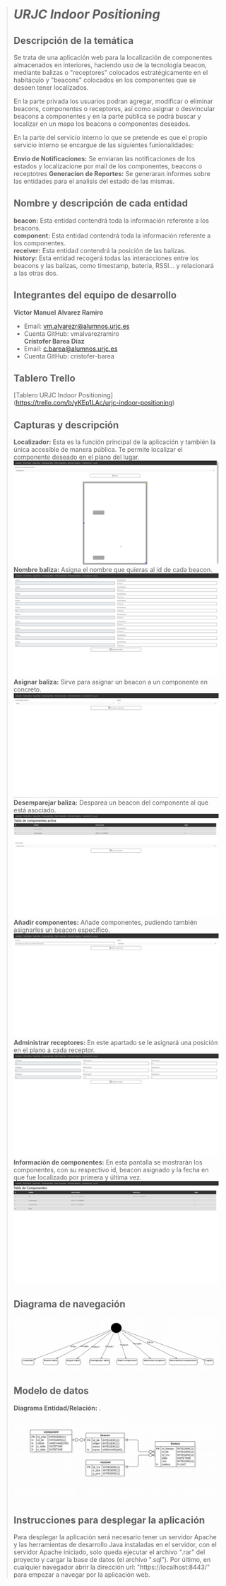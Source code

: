 > # ***URJC Indoor Positioning***
>
> ## Descripción de la temática
>
> Se trata de una aplicación web para la localización de componentes almacenados en interiores, haciendo uso de la tecnología beacon, mediante balizas o "receptores"
> colocados estratégicamente en el habitáculo
> y "beacons" colocados en los componentes que se deseen tener localizados.
>
> En la parte privada los usuarios podran agregar, modificar o eliminar beacons, componentes o receptores, así como asignar o desvincular beacons a
> componentes y en la parte pública se podrá buscar y localizar
> en un mapa los beacons o componentes deseados.
>
> En la parte del servicio interno lo que se pretende es que el propio servicio interno se encargue de las siguientes funionalidades:
>
> **Envio de Notificaciones:** Se enviaran las notificaciones de los estados y localizacione por mail de los componentes, beacons o receptotres
> **Generacion de Reportes:** Se generaran informes sobre las entidades para el analisis del estado de las mismas.
>
> ## Nombre y descripción de cada entidad
>
> **beacon:** Esta entidad contendrá toda la información referente a los beacons.<br/>
> **component:** Esta entidad contendrá toda la información referente a los componentes.<br/>
> **receiver:** Esta entidad contendrá la posición de las balizas.<br/>
> **history:** Esta entidad recogerá todas las interacciones entre los beacons y las balizas, como timestamp, batería, RSSI... y relacionará a las otras dos.<br/>
>
> ## Integrantes del equipo de desarrollo
>
> **Victor Manuel Alvarez Ramiro**<br/>
>   * Email: vm.alvarezr@alumnos.urjc.es<br/>
>   * Cuenta GitHub: vmalvarezramiro<br/>
> **Crístofer Barea Díaz**<br/>
>   * Email: c.barea@alumnos.urjc.es<br/>
>   * Cuenta GitHub: cristofer-barea<br/>
>
> ## Tablero Trello
>  [Tablero URJC Indoor Positioning] (https://trello.com/b/yKEp1LAc/urjc-indoor-positioning)
>
> ## Capturas y descripción
> **Localizador:** Esta es la función principal de la aplicación y también la única accesible de manera pública. Te permite localizar el componente deseado en el plano del lugar.<br/>
> ![Posicion](https://github.com/vmalvarezramiro/URJC_Indoor_Positioning/blob/master/localizador.jpg)
> **Nombre baliza:** Asigna el nombre que quieras al id de cada beacon.<br/>
> ![Nombrar beacons](https://github.com/vmalvarezramiro/URJC_Indoor_Positioning/blob/master/nombre.jpg)
> **Asignar baliza:** Sirve para asignar un beacon a un componente en concreto.<br/>
> ![Asignar beacons](https://github.com/vmalvarezramiro/URJC_Indoor_Positioning/blob/master/asignar.jpg)
> **Desemparejar baliza:** Desparea un beacon del componente al que está asociado.<br/>
> ![Desasignar beacons](https://github.com/vmalvarezramiro/URJC_Indoor_Positioning/blob/master/desemparejar.jpg)
> **Añadir componentes:** Añade componentes, pudiendo también asignarles un beacon específico.<br/>
> ![Añadir componente](https://github.com/vmalvarezramiro/URJC_Indoor_Positioning/blob/master/componente.jpg)
> **Administrar receptores:** En este apartado se le asignará una posición en el plano a cada receptor.<br/>
> ![Manejar receptores](https://github.com/vmalvarezramiro/URJC_Indoor_Positioning/blob/master/receptores.jpg)
> **Información de componentes:** En esta pantalla se mostrarán los componentes, con su respectivo id, beacon asignado y la fecha en que fue localizado por primera y última vez.<br/>
> ![Información de componentes](https://github.com/vmalvarezramiro/URJC_Indoor_Positioning/blob/master/informacion.jpg)
>
> ## Diagrama de navegación
> ![Diagrama de navegacion](https://github.com/vmalvarezramiro/URJC_Indoor_Positioning/blob/master/navegacion.jpg)
>
> ## Modelo de datos
> **Diagrama Entidad/Relación:** .<br/>
> ![Diagrama entidad-relacion](https://github.com/vmalvarezramiro/URJC_Indoor_Positioning/blob/master/entidad-relacion.jpg)
>
> ## Instrucciones para desplegar la aplicación
>  Para desplegar la aplicación será necesario tener un servidor Apache y las herramientas de desarrollo Java instaladas en el servidor, con el servidor Apache iniciado, solo queda ejecutar el archivo ".rar" del proyecto y cargar la base de datos (el archivo ".sql"). Por último, en cualquier navegador abrir la dirección url: "https://localhost:8443/" para empezar a navegar por la aplicación web.<br/>
>
